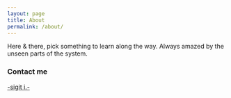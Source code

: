 ```yaml
---
layout: page
title: About
permalink: /about/
---
```


Here & there, pick something to learn along the way.
Always amazed by the unseen parts of the system.

### Contact me

[-sigit i.-](mailto:dewa19@gmail.com)
